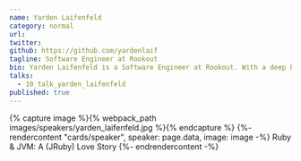 ```yaml
---
name: Yarden Laifenfeld
category: normal
url:
twitter:
github: https://github.com/yardenlaif
tagline: Software Engineer at Rookout
bio: Yarden Laifenfeld is a Software Engineer at Rookout. With a deep background in C and embedded Linux environments, you can find her in the office jumping between 6 different programming languages a day. When she’s not busy developing new features and helping out clients, she loves learning about new technology, creating iOS apps and making everything she can automated.
talks:
  - 10_talk_yarden_laifenfeld
published: true
---
```


{% capture image %}{% webpack_path images/speakers/yarden_laifenfeld.jpg %}{% endcapture %}
{%- rendercontent "cards/speaker", speaker: page.data, image: image -%}
Ruby & JVM: A (JRuby) Love Story
{%- endrendercontent -%}

